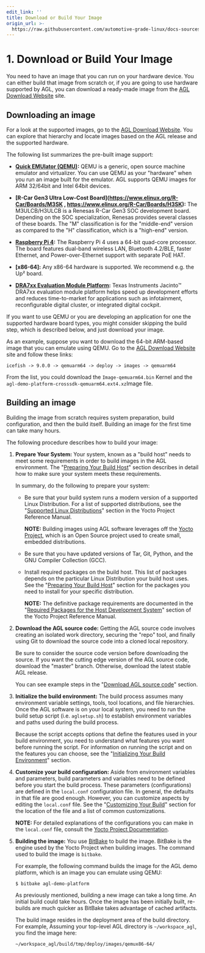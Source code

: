 ```yaml
---
edit_link: ''
title: Download or Build Your Image
origin_url: >-
  https://raw.githubusercontent.com/automotive-grade-linux/docs-sources/icefish/docs/getting-started/app-workflow-image.md
---
```


<!-- WARNING: This file is generated by fetch_docs.js using /home/boron/Documents/AGL/docs-webtemplate/site/_data/tocs/getting_started/icefish/image-development-workflow-getting-started-book.yml -->

# 1. Download or Build Your Image #

You need to have an image that you can run on your hardware device.
You can either build that image from scratch or, if you are going to use
hardware supported by AGL, you can download a ready-made image from the
[AGL Download Website](https://download.automotivelinux.org/AGL/release/) site.

## Downloading an image ##

For a look at the supported images, go to the
[AGL Download Website](https://download.automotivelinux.org/AGL/release/).
You can explore that hierarchy and locate images based on the AGL release and the supported hardware.

The following list summarizes the pre-built image support:

* **[Quick EMUlator (QEMU)](https://www.qemu.org/):**
QEMU is a generic, open source machine emulator and virtualizer.
You can use QEMU as your "hardware" when you run an image built for
the emulator.
AGL supports QEMU images for ARM 32/64bit and Intel 64bit
devices.

* **[R-Car Gen3 Ultra Low-Cost Board](https://www.elinux.org/R-Car/Boards/M3SK , https://www.elinux.org/R-Car/Boards/H3SK):**
The M3ULCB/H3ULCB is a Renesas R-Car Gen3 SOC development board.
Depending on the SOC specialization, Renesas provides several classes
of these boards.
The "M" classification is for the "middle-end" version as compared to the
"H" classification, which is a "high-end" version.

* **[Raspberry Pi 4](https://www.raspberrypi.org/products/):**
The Raspberry Pi 4 uses a 64-bit quad-core processor.
The board features dual-band wireless LAN, Bluetooth 4.2/BLE,
faster Ethernet, and Power-over-Ethernet support with separate PoE HAT.

* **[x86-64]:**
Any x86-64 hardware is supported. We recommend e.g. the Up² board.

* **[DRA7xx Evaluation Module Platform](http://www.ti.com/tool/J6EVM5777):**
Texas Instruments Jacinto™ DRA7xx evaluation module platform helps speed up
development efforts and reduces time-to-market for applications
such as infotainment, reconfigurable digital cluster, or integrated digital
cockpit.



If you want to use QEMU or you are developing an application for one the
supported hardware board types, you might consider skipping the build
step, which is described below, and just download your image.

As an example, suppose you want to download the 64-bit ARM-based image
that you can emulate using QEMU.
Go to the [AGL Download Website](https://download.automotivelinux.org/AGL/release/)
site and follow these links:

```
icefish -> 9.0.0 -> qemuarm64 -> deploy -> images -> qemuarm64
```

From the list, you could download the ``Image-qemuarm64.bin`` Kernel and the 
``agl-demo-platform-crosssdk-qemuarm64.ext4.xz``Image file.


## Building an image ##

Building the image from scratch requires system preparation, build configuration, and then the build itself.
Building an image for the first time can take many hours.

The following procedure describes how to build your image:

1. **Prepare Your System:**  Your system, known as a "build host" needs to meet some requirements
   in order to build images in the AGL environment.
   The "[Preparing Your Build Host](./image-workflow-prep-host.html)"
   section describes in detail how to make sure your system meets
   these requirements.

   In summary, do the following to prepare your system:

   * Be sure that your build system runs a modern version of a supported Linux Distribution.
     For a list of supported distributions, see the
     "[Supported Linux Distributions](https://yoctoproject.org/docs/2.4.4/ref-manual/ref-manual.html#detailed-supported-distros)"
     section in the Yocto Project Reference Manual.

     **NOTE:** Building images using AGL software leverages off the
     [Yocto Project](https://www.yoctoproject.org/), which is an Open Source project used to create small, embedded distributions.

   * Be sure that you have updated versions of Tar, Git, Python, and the GNU Compiler Collection (GCC).

   * Install required packages on the build host.
     This list of packages depends on the particular Linux Distribution your build host uses.
     See the
     "[Preparing Your Build Host](./image-workflow-prep-host.html)"
     section for the packages you need to install for your specific
     distribution.

     **NOTE:** The definitive package requirements are documented in the
     "[Required Packages for the Host Development System](https://yoctoproject.org/docs/latest/ref-manual/ref-manual.html#required-packages-for-the-host-development-system)"
     section of the Yocto Project Reference Manual.

2. **Download the AGL source code:** Getting the AGL source code involves creating an
   isolated work directory, securing the "repo" tool, and finally
   using Git to download the source code into a cloned local repository.

   Be sure to consider the source code version before downloading the source.
   If you want the cutting edge version of the AGL source code, download the "master" branch.
   Otherwise, download the latest stable AGL release.

   You can see example steps in the
   "[Download AGL source code](./image-workflow-download-sw.html)"
   section.

3. **Initialize the build environment:** The build process assumes many environment
   variable settings, tools, tool locations, and file hierarchies.
   Once the AGL software is on your local system, you need to run the build
   setup script (i.e. ``aglsetup.sh``) to establish environment variables
   and paths used during the build process.

   Because the script accepts options that define the features used in your
   build environment, you need to understand what features you want
   before running the script.
   For information on running the script and on the features you can choose,
   see the
   "[Initializing Your Build Environment](./image-workflow-initialize-build-environment.html)"
   section.

4. **Customize your build configuration:** Aside from environment variables
   and parameters, build parameters and variables need to be defined before
   you start the build process.
   These parameters (configurations) are defined in the ``local.conf``
   configuration file.
   In general, the defaults in that file are good enough.
   However, you can customize aspects by editing the ``local.conf`` file.
   See the
   "[Customizing Your Build](./image-workflow-cust-build.html)"
   section for the location of the file and a list of common customizations.

   **NOTE:** For detailed explanations of the configurations you can make
   in the ``local.conf`` file, consult the
   [Yocto Project Documentation](https://www.yoctoproject.org/docs/).

5. **Building the image:** You use
   [BitBake](https://yoctoproject.org/docs/2.4.4/bitbake-user-manual/bitbake-user-manual.html)
   to build the image.
   BitBake is the engine used by the Yocto Project when building images.
   The command used to build the image is ``bitbake``.

   For example, the following command builds the image for the AGL demo platform,
   which is an image you can emulate using QEMU:

   ```
   $ bitbake agl-demo-platform
   ```

   As previously mentioned, building a new image can take a long time.
   An initial build could take hours.
   Once the image has been initially built, re-builds are much quicker as
   BitBake takes advantage of cached artifacts.

   The build image resides in the deployment area of the build directory.
   For example, Assuming your top-level AGL directory is ``~/workspace_agl``, you find the image here:

   ```
   ~/workspace_agl/build/tmp/deploy/images/qemux86-64/
   ```
